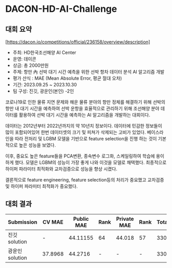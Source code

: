 # DACON-HD-AI-Challenge


## 대회 요약
[https://dacon.io/competitions/official/236158/overview/description]

- 주최: HD한국조선해양 AI Center
- 운영: 데이콘
- 상금: 총 2000만원
- 주제: 항만 內 선박 대기 시간 예측을 위한 선박 항차 데이터 분석 AI 알고리즘 개발
- 평가 산식 : MAE (Mean Absolute Error, 평균 절대 오차) 
- 기간: 2023.09.25 ~ 2023.10.30
- 팀 구성: 진깃, 광운인(본인) -2인

코로나19로 인한 물류 지연 문제와 해운 물류 분야의 항만 정체를 해결하기 위해 선박의 항만 내 대기 시간을 예측하여 선박 운항을 효율적으로 관리하기 위해 조선해양 분야 데이터를 활용하여 선박 대기 시간을 예측하는 AI 알고리즘을 개발하는 대회이다. 

데이터는 2012년부터 2022년까지의 약 10년치 정보이다. 데이터에 민감한 정보들이 많이 포함되어있어 한번 데이터셋의 크기 및 피쳐가 삭제되는 고비가 있었다. 베이스라인을 따라 전처리 및 LGBM 모델을 기반으로 feature selection을 진행 하는 것이 기본적으로 높은 성능을 보였다. 

이후, 중요도 높은 feature들을 PCA변환, 종속변수 로그화, 스케일링하여 학습에 용이하게 했다. 모델은 LGBM의 성능이 가장 좋게 나와 이것을 모델로 채택했다. 최종적으로 하이퍼 파라미터 최적화와 교차검증으로 성능을 향상 시켰다.

결론적으로 feature engineering, feature selection등의 처리가 중요했고 교차검증 및 하이퍼 파라미터 최적화가 중요했다. 

## 대회 결과

| Submission | CV MAE | Public MAE | Rank | Private MAE | Rank | Total |
| --- | --- | --- | --- | --- | --- | --- |
| 진깃 solution | - | 44.11155 | 64 | 44.018 | 57 | 330 |
| 광운인 solution | 37.8968 | 44.2716 | - | - | - | 330 |